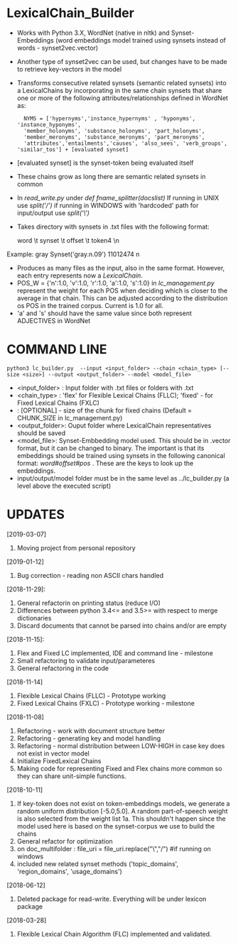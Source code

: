 # LexicalChain_Builder
- Works with Python 3.X, WordNet (native in nltk) and Synset-Embeddings (word embeddings model trained using synsets instead of words - synset2vec.vector)
- Another type of synset2vec can be used, but changes have to be made to retrieve key-vectors in the model
- Transforms consecutive related synsets (semantic related synsets) into a LexicalChains by incorporating in the same chain synsets that share one or more of the following attributes/relationships defined in WordNet as:

		NYMS = ['hypernyms','instance_hypernyms' , 'hyponyms', 'instance_hyponyms', 
        'member_holonyms', 'substance_holonyms', 'part_holonyms', 
        'member_meronyms', 'substance_meronyms', 'part_meronyms',
        'attributes','entailments','causes', 'also_sees', 'verb_groups', 'similar_tos'] + [evaluated synset]

- [evaluated synset] is the synset-token being evaluated itself     
- These chains grow as long there are semantic related synsets in common
- In *read_write.py* under *def fname_splitter(docslist)* If running in UNIX use *split('/')* if running in WINDOWS with 'hardcoded' path for input/output use *split('\\')*
- Takes directory with synsets in .txt files with the following format:

	word \t synset \t offset \t token4 \n

Example:
	gray	Synset('gray.n.09')	11012474	n


- Produces as many files as the input, also in the same format. However, each entry represents now a *LexicalChain*.
- POS_W = {'n':1.0, 'v':1.0, 'r':1.0, 'a':1.0, 's':1.0} in *lc_management.py* represent the weight for each POS when deciding which is closer to the average in that chain. This can be adjusted according to the distribution os POS in the trained corpus. Current is 1.0 for all.
 - 'a' and 's' should have the same value since both represent ADJECTIVES in WordNet

COMMAND LINE
=============
	python3 lc_builder.py  --input <input_folder> --chain <chain_type> [--size <size>] --output <output_folder> --model <model_file>
	
- <input_folder> : Input folder with .txt files or folders with .txt
- <chain_type> : 'flex' for Flexible Lexical Chains (FLLC); 'fixed' - for Fixed Lexical Chains (FXLC)
- <size> : [OPTIONAL] - size of the chunk for fixed chains (Default = CHUNK_SIZE in lc_management.py)
- <output_folder>: Ouput folder where LexicalChain representatives should be saved
- <model_file>: Synset-Embbedding model used. This should be in .vector format, but it can be changed to binary. The important is that its embeddings should be trained using synsets in the following canonical format: *word#offset#pos* . These are the keys to look up the embeddings.
- input/output/model folder must be in the same level as ../lc_builder.py (a level above the executed script)


UPDATES
=======
[2019-03-07]
1. Moving project from personal repository

[2019-01-12]
1. Bug correction - reading non ASCII chars handled

[2018-11-29]:
1. General refactorin on printing status (reduce I/O)
2. Differences between python 3.4<= and 3.5>= with respect to merge dictionaries 
3. Discard documents that cannot be parsed into chains and/or are empty

[2018-11-15]:
1. Flex and Fixed LC implemented, IDE and command line - milestone
2. Small refactoring to validate input/parameteres
3. General refactoring in the code

[2018-11-14]
1. Flexible Lexical Chains (FLLC) - Prototype working
2. Fixed Lexical Chains (FXLC) - Prototype working - milestone

[2018-11-08]
1. Refactoring - work with document structure better
2. Refactoring - generating key and model handling
3. Refactoring - normal distribution between LOW-HIGH in case key does not exist in vector model
4. Initialize FixedLexical Chains
5. Making code for representing Fixed and Flex chains more common so they can share unit-simple functions. 

[2018-10-11]
1. If key-token does not exist on token-embeddings models, we generate a random uniform distribution [-5.0,5.0]. A random part-of-speech weight is also selected from the weight list
	1a. This shouldn't happen since the model used here is based on the synset-corpus we use to build the chains
2. General refactor for optimization
3. on doc_multifolder : file_uri = file_uri.replace("\\","/") #if running on windows
4. included new related synset methods ('topic_domains', 'region_domains', 'usage_domains')

[2018-06-12]
1. Deleted package for read-write. Everything will be under lexicon package

[2018-03-28]
1. Flexible Lexical Chain Algorithm  (FLC) implemented and validated.